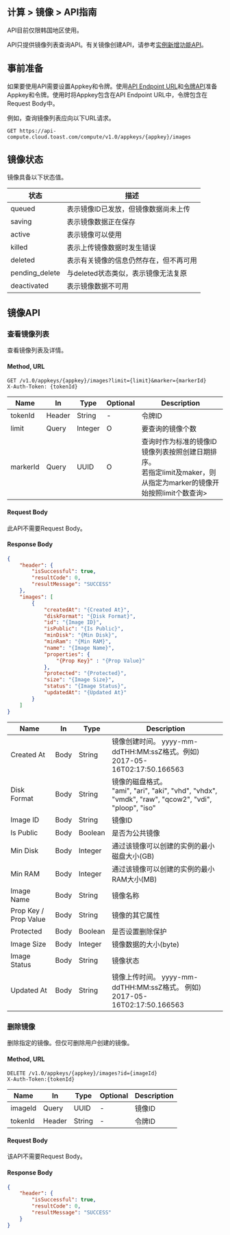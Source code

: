 ## 计算 > 镜像 > API指南

API目前仅限韩国地区使用。

API只提供镜像列表查询API。有关镜像创建API，请参考[实例新增功能API](/Compute/Instance/zh/api-guide/#api_4)。

## 事前准备

如果要使用API需要设置Appkey和令牌。使用[API Endpoint URL](/Compute/Instance/zh/api-guide/#api-endpoint-url)和[令牌API](/Compute/Instance/zh/api-guide/#api)准备Appkey和令牌。使用时将Appkey包含在API Endpoint URL中，令牌包含在Request Body中。

例如，查询镜像列表应向以下URL请求。

	GET https://api-compute.cloud.toast.com/compute/v1.0/appkeys/{appkey}/images

## 镜像状态
镜像具备以下状态值。

| 状态 | 描述 |
| -- | -- |
| queued | 表示镜像ID已发放，但镜像数据尚未上传 |
| saving | 表示镜像数据正在保存 |
| active | 表示镜像可以使用 |
| killed | 表示上传镜像数据时发生错误 |
| deleted | 表示有关镜像的信息仍然存在，但不再可用 |
| pending_delete | 与deleted状态类似，表示镜像无法复原 |
| deactivated | 表示镜像数据不可用 |

## 镜像API

### 查看镜像列表

查看镜像列表及详情。

#### Method, URL
```
GET /v1.0/appkeys/{appkey}/images?limit={limit}&marker={markerId}
X-Auth-Token: {tokenId}
```

|  Name | In | Type | Optional | Description |
|--|--|--|--|--|
| tokenId | Header | String | - | 令牌ID |
| limit | Query | Integer | O | 要查询的镜像个数 |
| markerId | Query | UUID | O | 查询时作为标准的镜像ID<br>镜像列表按照创建日期排序。<br>若指定limit及maker，则从指定为marker的镜像开始按照limit个数查询> |


#### Request Body
此API不需要Request Body。

#### Response Body
```json
{
    "header": {
        "isSuccessful": true,
        "resultCode": 0,
        "resultMessage": "SUCCESS"
    },
    "images": [
        {
            "createdAt": "{Created At}",
            "diskFormat": "{Disk Format}",
            "id": "{Image ID}",
            "isPublic": "{Is Public}",
            "minDisk": "{Min Disk}",
            "minRam": "{Min RAM}",
            "name": "{Image Name}",
            "properties": {
            	"{Prop Key}" : "{Prop Value}"
            },
            "protected": "{Protected}",
            "size": "{Image Size}",
            "status": "{Image Status}",
            "updatedAt": "{Updated At}"
        }
    ]
}
```

|  Name | In | Type | Description |
|--|--|--|--|
| Created At | Body | String  | 镜像创建时间。 yyyy-mm-ddTHH:MM:ssZ格式。例如) 2017-05-16T02:17:50.166563 |
| Disk Format | Body | String | 镜像的磁盘格式。 <br />"ami", "ari", "aki", "vhd", "vhdx", "vmdk", "raw", "qcow2", "vdi", "ploop", "iso" |
| Image ID | Body | String | 镜像ID |
| Is Public | Body | Boolean | 是否为公共镜像 |
| Min Disk | Body | Integer | 通过该镜像可以创建的实例的最小磁盘大小(GB) |
| Min RAM | Body | Integer | 通过该镜像可以创建的实例的最小RAM大小(MB) |
| Image Name | Body | String | 镜像名称 |
| Prop Key / Prop Value | Body | String | 镜像的其它属性 |
| Protected | Body | Boolean | 是否设置删除保护 |
| Image Size | Body | Integer | 镜像数据的大小(byte) |
| Image Status | Body | String | 镜像状态 |
| Updated At | Body | String | 镜像上传时间。 yyyy-mm-ddTHH:MM:ssZ格式。 例如) 2017-05-16T02:17:50.166563 |

### 删除镜像

删除指定的镜像。但仅可删除用户创建的镜像。

#### Method, URL
```
DELETE /v1.0/appkeys/{appkey}/images?id={imageId}
X-Auth-Token:{tokenId}
```

|  Name | In | Type | Optional | Description |
|--|--|--|--|--|
| imageId | Query | UUID | - | 镜像ID |
| tokenId | Header | String | - | 令牌ID |

#### Request Body
该API不需要Request Body。

#### Response Body
```json
{
    "header": {
        "isSuccessful": true,
        "resultCode": 0,
        "resultMessage": "SUCCESS"
    }
}
```
